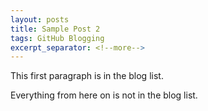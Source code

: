```yaml
---
layout: posts
title: Sample Post 2
tags: GitHub Blogging
excerpt_separator: <!--more-->
---
```


This first paragraph is in the blog list.

<!--more-->

Everything from here on is not in the blog list.

